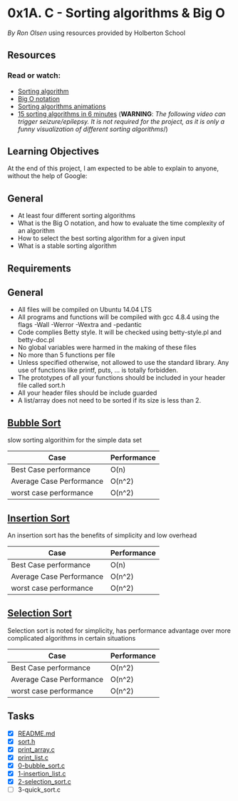 # 0x1A. C - Sorting algorithms & Big O
*By Ron Olsen* using resources provided by Holberton School

## Resources
### Read or watch:

- [Sorting algorithm](https://intranet.hbtn.io/rltoken/vyoWOURQXvWXdDMOjNCX0g)
- [Big O notation](https://intranet.hbtn.io/rltoken/FVWieykvBijR36tQp-m2kQ)
- [Sorting algorithms animations](https://intranet.hbtn.io/rltoken/4FGrd5YUiLdXLCFP9E-mWg)
- [15 sorting algorithms in 6 minutes](https://intranet.hbtn.io/rltoken/gRYQqi0DMBFkW-yM2n7ydw) \(**WARNING**: _The following video can trigger seizure/epilepsy. It is not required for the project, as it is only a funny visualization of different sorting algorithms_/)
## Learning Objectives
At the end of this project, I am  expected to be able to explain to anyone, without the help of Google:

## General
- At least four different sorting algorithms
- What is the Big O notation, and how to evaluate the time complexity of an algorithm
- How to select the best sorting algorithm for a given input
- What is a stable sorting algorithm
## Requirements
## General
- All files will be compiled on Ubuntu 14.04 LTS
- All programs and functions will be compiled with gcc 4.8.4 using the flags -Wall -Werror -Wextra and -pedantic
- Code complies Betty style. It will be checked using betty-style.pl and betty-doc.pl
- No global variables were harmed in the making of these files 
- No more than 5 functions per file
- Unless specified otherwise, not allowed to use the standard library. Any use of functions like printf, puts, … is totally forbidden.
- The prototypes of all your functions should be included in your header file called sort.h
- All your header files should be include guarded
- A list/array does not need to be sorted if its size is less than 2.

## [Bubble Sort](https://github.com/ronroeandassociates/sorting_algorithms/blob/main/0-O)

 slow sorting algorithim for the simple data set

Case |  Performance
-------- |  ---------
Best Case performance | O(n)
Average Case Performance | O(n^2)
worst case performance | O(n^2)

## [Insertion Sort](https://github.com/ronroeandassociates/sorting_algorithms/blob/main/1-O)

An insertion sort has the benefits of simplicity and low overhead

Case |  Performance
-------- |  ---------
Best Case performance | O(n)
Average Case Performance | O(n^2)
worst case performance | O(n^2)

## [Selection Sort](https://github.com/ronroeandassociates/sorting_algorithms/blob/main/2-O)

Selection sort is noted for simplicity, has performance advantage over more complicated algorithms in certain situations

Case |  Performance
-------- |  ---------
Best Case performance | O(n^2)
Average Case Performance | O(n^2)
worst case performance | O(n^2)

## Tasks

- [x] [README.md](https://github.com/ronroeandassociates/sorting_algorithms/blob/main/README.md)
- [x] [sort.h](https://github.com/ronroeandassociates/sorting_algorithms/blob/main/sort.h)
- [x] [print\_array.c](https://github.com/ronroeandassociates/sorting_algorithms/blob/main/print_array.c)
- [x] [print\_list.c](https://github.com/ronroeandassociates/sorting_algorithms/blob/main/print_list.c)
- [x] [0-bubble\_sort.c](https://github.com/ronroeandassociates/sorting_algorithms/blob/main/0-bubble_sort.c)
- [x] [1-insertion\_list.c](https://github.com/ronroeandassociates/sorting_algorithms/blob/main/1-insertion_sort_list.c)
- [x] [2-selection\_sort.c](https://github.com/ronroeandassociates/sorting_algorithms/blob/main/2-selection_sort.c)
- [ ] 3-quick\_sort.c

